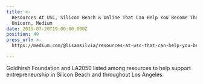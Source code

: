 ```yaml
---
title: >-
  Resources At USC, Silicon Beach & Online That Can Help You Become The Next
  Unicorn, Medium
date: 2015-07-20T19:00:00.000Z
position: 49
press_url: >-
  https://medium.com/@lisamsilvia/resources-at-usc-that-can-help-you-become-the-next-unicorn-8381226a120b

---
```




Goldhirsh Foundation and LA2050 listed among resources to help support entrepreneurship in Silicon Beach and throughout Los Angeles.

